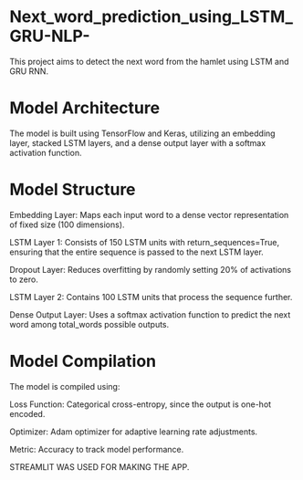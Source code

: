 # Next_word_prediction_using_LSTM_GRU-NLP-
This project aims to detect the next word from the hamlet using LSTM and GRU RNN.

# Model Architecture

The model is built using TensorFlow and Keras, utilizing an embedding layer, stacked LSTM layers, and a dense output layer with a softmax activation function.

# Model Structure

Embedding Layer: Maps each input word to a dense vector representation of fixed size (100 dimensions).

LSTM Layer 1: Consists of 150 LSTM units with return_sequences=True, ensuring that the entire sequence is passed to the next LSTM layer.

Dropout Layer: Reduces overfitting by randomly setting 20% of activations to zero.

LSTM Layer 2: Contains 100 LSTM units that process the sequence further.

Dense Output Layer: Uses a softmax activation function to predict the next word among total_words possible outputs.

# Model Compilation

The model is compiled using:

Loss Function: Categorical cross-entropy, since the output is one-hot encoded.

Optimizer: Adam optimizer for adaptive learning rate adjustments.

Metric: Accuracy to track model performance.

STREAMLIT WAS USED FOR MAKING THE APP.
